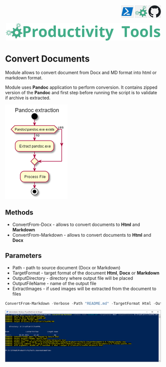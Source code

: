 <!--Category:PowerShell--> 
 <p align="right">
    <a href="https://www.powershellgallery.com/packages/ProductivityTools.ConvertDocuments/"><img src="Images/Header/Powershell_border_40px.png" /></a>
    <a href="http://productivitytools.tech/convert-documents/"><img src="Images/Header/ProductivityTools_green_40px_2.png" /><a> 
    <a href="https://github.com/pwujczyk/ProductivityTools.ConvertDocuments/"><img src="Images/Header/Github_border_40px.png" /></a>
</p>
<p align="center">
    <a href="http://http://productivitytools.tech/">
        <img src="Images/Header/LogoTitle_green_500px.png" />
    </a>
</p>

   
# Convert Documents

Module allows to convert document from Docx and MD format into html or markdown format.

<!--more-->

Module uses **Pandoc** application to perform conversion. It contains zipped version of the **Pandoc** and first step before running the script is to validate if archive is extracted.

![PandocExtraction](Images/PandocExtraction.png)

## Methods
- ConvertFrom-Docx - allows to convert documents to **Html** and **Markdown**
- ConvertFrom-Markdown - allows to convert documents to **Html** and **Docx**

## Parameters

- Path - path to source document (Docx or Markdown)
- TargetFormat - target format of the document **Html**, **Docx** or **Markdown**
- OutputDirectory - directory where output file will be placed
- OutputFileName - name of the output file
- ExtractImages - if used images will be extracted from the document to files

```powershell
ConvertFrom-Markdown -Verbose -Path "README.md" -TargetFormat Html -OutputDirectory D:\Trash\ArticlesHTML\MD
```

<!--og-image-->
![PandocExtraction](Images/Example.png)


